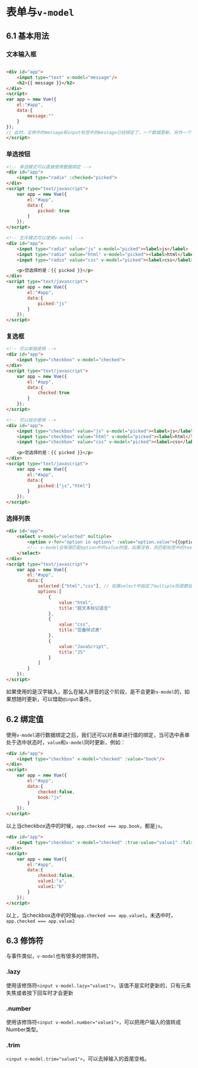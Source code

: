 # 表单与`v-model`

## 6.1 基本用法

### 文本输入框

```html

<div id="app">
    <input type="text" v-model="message"/>
    <h2>{{ message }}</h2>
</div>
<script>
var app = new Vue({
	el:"#app",
    data:{
		message:""
	}
});
// 此时，实例中的message和input标签中的message已经绑定了，一个数据更新，另外一个数据也会更新，同时，h2元素中的message也会及时更新。
</script>

```

### 单选按钮

```html
<!-- 单选模式可以直接使用数据绑定 -->
<div id="app">
    <input type="radio" :checked="picked">
</div>
<script type="text/javascript">
	var app = new Vue({
		el:"#app",
		data:{
			picked: true
		}	
	});
</script>

<!-- 互斥模式可以使用v-model -->
<div id="app">
	<input type="radio" value="js" v-model="picked"><label>js</label>
	<input type="radio" value="html" v-model="picked"><label>html</label>
	<input type="radio" value="css" v-model="picked"><label>css</label>

	<p>您选择的是：{{ picked }}</p>
</div>
<script type="text/javascript">
	var app = new Vue({
		el:"#app",
		data:{
			picked:"js"
		}	
	});
</script>
```

### 复选框

```html
<!-- 可以单独使用 -->
<div id="app">
	<input type="checkbox" v-model="checked">
</div>
<script type="text/javascript">
	var app = new Vue({
		el:"#app",
		data:{
			checked:true
		}	
	});
</script>

<!-- 可以组合使用 -->
<div id="app">
	<input type="checkbox" value="js" v-model="picked"><label>js</label>
	<input type="checkbox" value="html" v-model="picked"><label>html</label>
	<input type="checkbox" value="css" v-model="picked"><label>css</label>

	<p>您选择的是：{{ picked }}</p>
</div>
<script type="text/javascript">
	var app = new Vue({
		el:"#app",
		data:{
			picked:["js","html"]
		}	
	});
</script>
```

### 选择列表

```html
<div id="app">
	<select v-model="selected" multiple>
		<option v-for="option in options" :value="option.value">{{options.text}}</option>
		<!-- v-model会有限匹配option中的value的值，如果没有，则匹配标签中的text -->
	</select>
</div>
<script type="text/javascript">
	var app = new Vue({
		el:"#app",
		data:{
			selected:["html","css"], // 如果select中指定了multiple则是数组，否则是字符串
			options:[
				{
					value:"html",
					title:"超文本标记语言"
				},
				{
					value:"css",
					title:"层叠样式表"
				},
				{
					value:"JavaScript",
					title:"JS"
				}
			]
		}	
	});
</script>
```

如果使用的是汉字输入，那么在输入拼音的这个阶段，是不会更新`v-model`的，如果想随时更新，可以借助`@input`事件。

## 6.2 绑定值

使用`v-model`进行数据绑定之后，我们还可以对表单进行值的绑定，当可选中表单处于选中状态时，`value`和`v-model`同时更新，例如：

```html
<div id="app">
	<input type="checkbox" v-model="checked" :value="book"/>
</div>
<script>
	var app = new Vue({
		el:"#app",
		data:{
			checked:false,
			book:"js"
		}
	});
</script>
```

以上当checkbox选中的时候，`app.checked === app.book`，都是`js`。

```html
<div id="app">
	<input type="checkbox" v-model="checked" :true-value="value1" :false-value="value2"/>
</div>
<script>
	var app = new Vue({
		el:"#app",
		data:{
			checked:false,
			value1:"a",
			value1:"b"
		}
	});
</script>
```

以上，当checkbox选中的时候`app.checked === app.value1`，未选中时，`app.checked === app.value2`

## 6.3 修饰符

与事件类似，`v-model`也有很多的修饰符。

### .lazy

使用该修饰符`<input v-model.lazy="value1">`，该值不是实时更新的，只有元素失焦或者按下回车时才会更新

### .number

使用该修饰符`<input v-model.number="value1">`，可以把用户输入的值转成Number类型。

### .trim

`<input v-model.trim="value1">`，可以去掉输入的首尾空格。